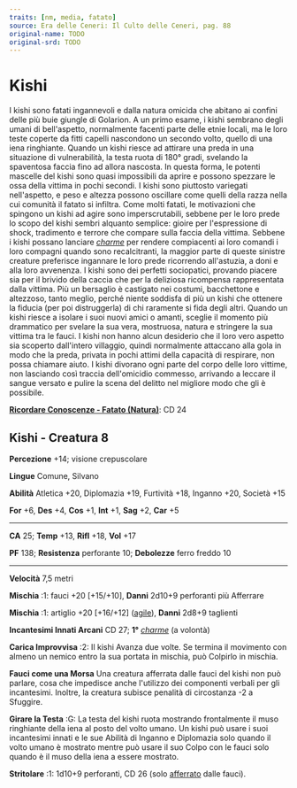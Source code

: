 ```yaml
---
traits: [nm, media, fatato]
source: Era delle Ceneri: Il Culto delle Ceneri, pag. 88
original-name: TODO
original-srd: TODO
---
```


# Kishi

I kishi sono fatati ingannevoli e dalla natura omicida che abitano ai confini
delle più buie giungle di Golarion. A un primo esame, i kishi sembrano degli
umani di bell'aspetto, normalmente facenti parte delle etnie locali, ma le loro
teste coperte da fitti capelli nascondono un secondo volto, quello di una iena
ringhiante. Quando un kishi riesce ad attirare una preda in una situazione di
vulnerabilità, la testa ruota di 180° gradi, svelando la spaventosa faccia fino
ad allora nascosta. In questa forma, le potenti mascelle del kishi sono quasi
impossibili da aprire e possono spezzare le ossa della vittima in pochi secondi.
I kishi sono piuttosto variegati nell'aspetto, e peso e altezza possono
oscillare come quelli della razza nella cui comunità il fatato si infiltra. Come
molti fatati, le motivazioni che spingono un kishi ad agire sono
imperscrutabili, sebbene per le loro prede lo scopo del kishi sembri alquanto
semplice: gioire per l'espressione di shock, tradimento e terrore che compare
sulla faccia della vittima. Sebbene i kishi possano lanciare
_[charme](/incantesimi/charme)_ per rendere compiacenti ai loro comandi i loro
compagni quando sono recalcitranti, la maggior parte di queste sinistre creature
preferisce ingannare le loro prede ricorrendo all'astuzia, a doni e alla loro
avvenenza. I kishi sono dei perfetti sociopatici, provando piacere sia per il
brivido della caccia che per la deliziosa ricompensa rappresentata dalla
vittima. Più un bersaglio è castigato nei costumi, bacchettone e altezzoso,
tanto meglio, perché niente soddisfa di più un kishi che ottenere la fiducia
(per poi distruggerla) di chi raramente si fida degli altri. Quando un kishi
riesce a isolare i suoi nuovi amici o amanti, sceglie il momento più drammatico
per svelare la sua vera, mostruosa, natura e stringere la sua vittima tra le
fauci. I kishi non hanno alcun desiderio che il loro vero aspetto sia scoperto
dall'intero villaggio, quindi normalmente attaccano alla gola in modo che la
preda, privata in pochi attimi della capacità di respirare, non possa chiamare
aiuto. I kishi divorano ogni parte del corpo delle loro vittime, non lasciando
così traccia dell'omicidio commesso, arrivando a leccare il sangue versato e
pulire la scena del delitto nel migliore modo che gli è possibile.

**[Ricordare Conoscenze - Fatato (Natura)](/azioni/ricordare-conoscenze)**: CD
24

## Kishi - Creatura 8

**Percezione** +14; visione crepuscolare

**Lingue** Comune, Silvano

**Abilità** Atletica +20, Diplomazia +19, Furtività +18, Inganno +20, Società
+15

**For** +6, **Des** +4, **Cos** +1, **Int** +1, **Sag** +2, **Car** +5

---

**CA** 25; **Temp** +13, **Rifl** +18, **Vol** +17

**PF** 138; **Resistenza** perforante 10; **Debolezze** ferro freddo 10

---

**Velocità** 7,5 metri

**Mischia** :1: fauci +20 \[+15/+10], **Danni** 2d10+9 perforanti più Afferrare

**Mischia** :1: artiglio +20 \[+16/+12] ([agile](/tratti/agile)), **Danni**
2d8+9 taglienti

**Incantesimi Innati Arcani** CD 27; **1°** _[charme](/incantesimi/charme)_ (a
volontà)

**Carica Improvvisa** :2: Il kishi Avanza due volte. Se termina il movimento con
almeno un nemico entro la sua portata in mischia, può Colpirlo in mischia.

**Fauci come una Morsa** Una creatura afferrata dalle fauci del kishi non può
parlare, cosa che impedisce anche l'utilizzo dei componenti verbali per gli
incantesimi. Inoltre, la creatura subisce penalità di circostanza -2 a Sfuggire.

**Girare la Testa** :G: La testa del kishi ruota mostrando frontalmente il muso
ringhiante della iena al posto del volto umano. Un kishi può usare i suoi
incantesimi innati e le sue Abilità di Inganno e Diplomazia solo quando il volto
umano è mostrato mentre può usare il suo Colpo con le fauci solo quando è il
muso della iena a essere mostrato.

**Stritolare** :1: 1d10+9 perforanti, CD 26 (solo
[afferrato](/condizioni/afferrato) dalle fauci).
